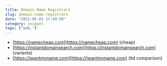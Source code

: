 ```yaml
---
title: Domain Name Registrars
slug: domain-name-registrars
date: "2021-05-03 17:49:59"
category: snippet
tags: ["web,"]
---
```


- [https://namecheap.com](https://namecheap.com) (cheap)
- [https://instantdomainsearch.com](https://instantdomainsearch.com) (variants)
- [https://iwantmyname.com](https://iwantmyname.com) (tld comparison)

